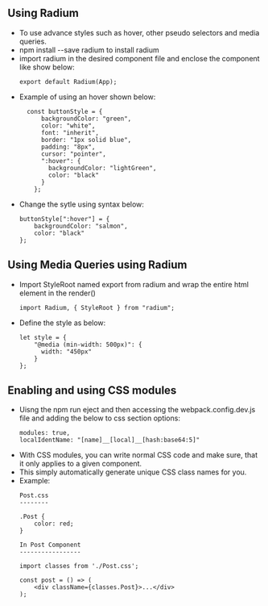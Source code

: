 ## Using Radium
* To use advance styles such as hover, other pseudo selectors and media queries.
* npm install --save radium to install radium
* import radium in the desired component file and enclose the component like show below:
    ```
    export default Radium(App);
    ```
* Example of using an hover shown below:
  ```
    const buttonStyle = {
        backgroundColor: "green",
        color: "white",
        font: "inherit",
        border: "1px solid blue",
        padding: "8px",
        cursor: "pointer",
        ":hover": {
          backgroundColor: "lightGreen",
          color: "black"
        }
      };
  ```
* Change the sytle using syntax below:
    ```
    buttonStyle[":hover"] = {
        backgroundColor: "salmon",
        color: "black"
    };
    ```
## Using Media Queries using Radium
* Import StyleRoot named export from radium and wrap the entire html element in the render()
    ```
    import Radium, { StyleRoot } from "radium";
    ```
* Define the style as below:
    ```
    let style = {
        "@media (min-width: 500px)": {
          width: "450px"
        }
    };
    ```
    
## Enabling and using CSS modules
* Uisng the npm run eject and then accessing the webpack.config.dev.js file and adding the below to css section options:
    ```
    modules: true,
    localIdentName: "[name]__[local]__[hash:base64:5]"
    ```
* With CSS modules, you can write normal CSS code and make sure, that it only applies to a given component.
* This simply automatically generate unique CSS class names for you. 
* Example:
    ```
    Post.css
    --------

    .Post {
        color: red;
    }
    
    In Post Component
    -----------------

    import classes from './Post.css';

    const post = () => (
        <div className={classes.Post}>...</div>
    );
    ```
